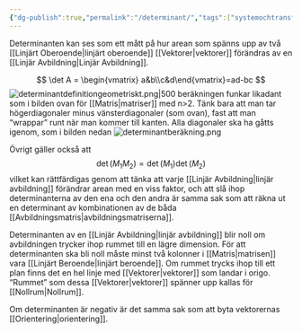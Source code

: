 ```yaml
---
{"dg-publish":true,"permalink":"/determinant/","tags":["systemochtransformer","linjäralgebra"]}
---
```



Determinanten kan ses som ett mått på hur arean som spänns upp av två [[Linjärt Oberoende\|linjärt oberoende]] [[Vektorer\|vektorer]] förändras av en [[Linjär Avbildning\|Linjär Avbildning]]. 

$$
\det A = \begin{vmatrix} a&b\\c&d\end{vmatrix}=ad-bc
$$
![determinantdefinitiongeometriskt.png|500](/img/user/images/determinantdefinitiongeometriskt.png)
beräkningen funkar likadant som i bilden ovan för [[Matris\|matriser]] med n>2. Tänk bara att man tar högerdiagonaler minus vänsterdiagonaler (som ovan), fast att man “wrappar” runt när man kommer till kanten. Alla diagonaler ska ha gåtts igenom, som i bilden nedan
![determinantberäkning.png](/img/user/images/determinantber%C3%A4kning.png)

Övrigt gäller också att 
$$
\det(M_{1}M_{2})=\det(M_{1})\det(M_{2})
$$
vilket kan rättfärdigas genom att tänka att varje [[Linjär Avbildning\|linjär avbildning]] förändrar arean med en viss faktor, och att slå ihop determinanterna av den ena och den andra är samma sak som att räkna ut en determinant av kombinationen av de båda [[Avbildningsmatris\|avbildningsmatriserna]].


Determinanten av en [[Linjär Avbildning\|linjär avbildning]] blir noll om avbildningen trycker ihop rummet till en lägre dimension. För att determinanten ska bli noll måste minst två kolonner i [[Matris\|matrisen]] vara [[Linjärt Beroende\|linjärt beroende]]. Om rummet trycks ihop till ett plan finns det en hel linje med [[Vektorer\|vektorer]] som landar i origo. “Rummet” som dessa [[Vektorer\|vektorer]] spänner upp kallas för [[Nollrum\|Nollrum]].

Om determinanten är negativ är det samma sak som att byta vektorernas [[Orientering\|orientering]].